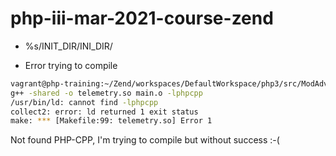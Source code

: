 # php-iii-mar-2021-course-zend

- %s/INIT_DIR/INI_DIR/

- Error trying to compile

```bash
vagrant@php-training:~/Zend/workspaces/DefaultWorkspace/php3/src/ModAdvancedTechniques/Extensions/TelemetryExtension$ make
g++ -shared -o telemetry.so main.o -lphpcpp
/usr/bin/ld: cannot find -lphpcpp
collect2: error: ld returned 1 exit status
make: *** [Makefile:99: telemetry.so] Error 1
```

Not found PHP-CPP, I'm trying to compile but without success :-(

